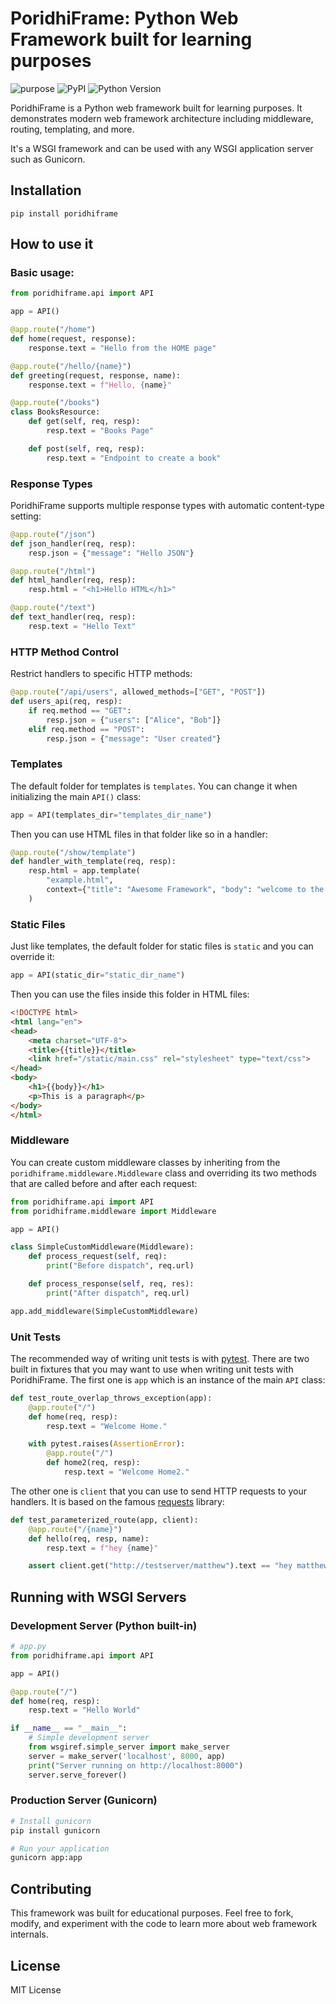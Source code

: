 # PoridhiFrame: Python Web Framework built for learning purposes

![purpose](https://img.shields.io/badge/purpose-learning-green.svg)
![PyPI](https://img.shields.io/pypi/v/poridhiframe1.svg)
![Python Version](https://img.shields.io/badge/python-3.6%2B-blue.svg)

PoridhiFrame is a Python web framework built for learning purposes. It demonstrates modern web framework architecture including middleware, routing, templating, and more.

It's a WSGI framework and can be used with any WSGI application server such as Gunicorn.

## Installation

```shell
pip install poridhiframe
```

## How to use it

### Basic usage:

```python
from poridhiframe.api import API

app = API()

@app.route("/home")
def home(request, response):
    response.text = "Hello from the HOME page"

@app.route("/hello/{name}")
def greeting(request, response, name):
    response.text = f"Hello, {name}"

@app.route("/books")
class BooksResource:
    def get(self, req, resp):
        resp.text = "Books Page"

    def post(self, req, resp):
        resp.text = "Endpoint to create a book"
```

### Response Types

PoridhiFrame supports multiple response types with automatic content-type setting:

```python
@app.route("/json")
def json_handler(req, resp):
    resp.json = {"message": "Hello JSON"}

@app.route("/html")
def html_handler(req, resp):
    resp.html = "<h1>Hello HTML</h1>"

@app.route("/text")
def text_handler(req, resp):
    resp.text = "Hello Text"
```

### HTTP Method Control

Restrict handlers to specific HTTP methods:

```python
@app.route("/api/users", allowed_methods=["GET", "POST"])
def users_api(req, resp):
    if req.method == "GET":
        resp.json = {"users": ["Alice", "Bob"]}
    elif req.method == "POST":
        resp.json = {"message": "User created"}
```

### Templates

The default folder for templates is `templates`. You can change it when initializing the main `API()` class:

```python
app = API(templates_dir="templates_dir_name")
```

Then you can use HTML files in that folder like so in a handler:

```python
@app.route("/show/template")
def handler_with_template(req, resp):
    resp.html = app.template(
        "example.html", 
        context={"title": "Awesome Framework", "body": "welcome to the future!"}
    )
```

### Static Files

Just like templates, the default folder for static files is `static` and you can override it:

```python
app = API(static_dir="static_dir_name")
```

Then you can use the files inside this folder in HTML files:

```html
<!DOCTYPE html>
<html lang="en">
<head>
    <meta charset="UTF-8">
    <title>{{title}}</title>
    <link href="/static/main.css" rel="stylesheet" type="text/css">
</head>
<body>
    <h1>{{body}}</h1>
    <p>This is a paragraph</p>
</body>
</html>
```

### Middleware

You can create custom middleware classes by inheriting from the `poridhiframe.middleware.Middleware` class and overriding its two methods that are called before and after each request:

```python
from poridhiframe.api import API
from poridhiframe.middleware import Middleware

app = API()

class SimpleCustomMiddleware(Middleware):
    def process_request(self, req):
        print("Before dispatch", req.url)

    def process_response(self, req, res):
        print("After dispatch", req.url)

app.add_middleware(SimpleCustomMiddleware)
```

### Unit Tests

The recommended way of writing unit tests is with [pytest](https://docs.pytest.org/en/latest/). There are two built in fixtures that you may want to use when writing unit tests with PoridhiFrame. The first one is `app` which is an instance of the main `API` class:

```python
def test_route_overlap_throws_exception(app):
    @app.route("/")
    def home(req, resp):
        resp.text = "Welcome Home."

    with pytest.raises(AssertionError):
        @app.route("/")
        def home2(req, resp):
            resp.text = "Welcome Home2."
```

The other one is `client` that you can use to send HTTP requests to your handlers. It is based on the famous [requests](https://requests.readthedocs.io/) library:

```python
def test_parameterized_route(app, client):
    @app.route("/{name}")
    def hello(req, resp, name):
        resp.text = f"hey {name}"

    assert client.get("http://testserver/matthew").text == "hey matthew"
```

## Running with WSGI Servers

### Development Server (Python built-in)

```python
# app.py
from poridhiframe.api import API

app = API()

@app.route("/")
def home(req, resp):
    resp.text = "Hello World"

if __name__ == "__main__":
    # Simple development server
    from wsgiref.simple_server import make_server
    server = make_server('localhost', 8000, app)
    print("Server running on http://localhost:8000")
    server.serve_forever()
```

### Production Server (Gunicorn)

```bash
# Install gunicorn
pip install gunicorn

# Run your application
gunicorn app:app
```

## Contributing

This framework was built for educational purposes. Feel free to fork, modify, and experiment with the code to learn more about web framework internals.

## License

MIT License